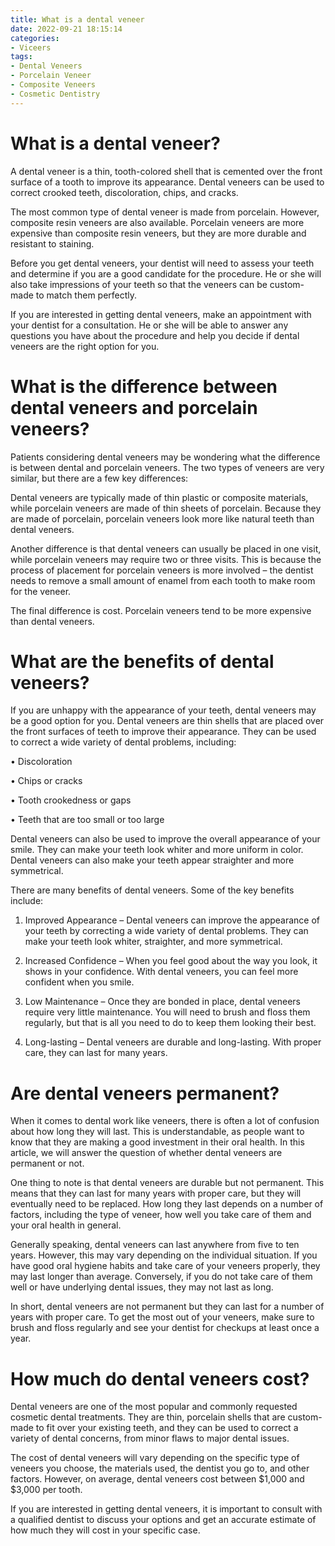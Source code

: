 ```yaml
---
title: What is a dental veneer
date: 2022-09-21 18:15:14
categories:
- Viceers
tags:
- Dental Veneers
- Porcelain Veneer
- Composite Veneers
- Cosmetic Dentistry
---
```



#  What is a dental veneer?

A dental veneer is a thin, tooth-colored shell that is cemented over the front surface of a tooth to improve its appearance. Dental veneers can be used to correct crooked teeth, discoloration, chips, and cracks.

The most common type of dental veneer is made from porcelain. However, composite resin veneers are also available. Porcelain veneers are more expensive than composite resin veneers, but they are more durable and resistant to staining.

Before you get dental veneers, your dentist will need to assess your teeth and determine if you are a good candidate for the procedure. He or she will also take impressions of your teeth so that the veneers can be custom-made to match them perfectly.

If you are interested in getting dental veneers, make an appointment with your dentist for a consultation. He or she will be able to answer any questions you have about the procedure and help you decide if dental veneers are the right option for you.

#  What is the difference between dental veneers and porcelain veneers?

Patients considering dental veneers may be wondering what the difference is between dental and porcelain veneers. The two types of veneers are very similar, but there are a few key differences:

Dental veneers are typically made of thin plastic or composite materials, while porcelain veneers are made of thin sheets of porcelain. Because they are made of porcelain, porcelain veneers look more like natural teeth than dental veneers.

Another difference is that dental veneers can usually be placed in one visit, while porcelain veneers may require two or three visits. This is because the process of placement for porcelain veneers is more involved – the dentist needs to remove a small amount of enamel from each tooth to make room for the veneer.

The final difference is cost. Porcelain veneers tend to be more expensive than dental veneers.

#  What are the benefits of dental veneers?

If you are unhappy with the appearance of your teeth, dental veneers may be a good option for you. Dental veneers are thin shells that are placed over the front surfaces of teeth to improve their appearance. They can be used to correct a wide variety of dental problems, including:

• Discoloration

• Chips or cracks

• Tooth crookedness or gaps

• Teeth that are too small or too large

Dental veneers can also be used to improve the overall appearance of your smile. They can make your teeth look whiter and more uniform in color. Dental veneers can also make your teeth appear straighter and more symmetrical.

There are many benefits of dental veneers. Some of the key benefits include:

1. Improved Appearance – Dental veneers can improve the appearance of your teeth by correcting a wide variety of dental problems. They can make your teeth look whiter, straighter, and more symmetrical.

2. Increased Confidence – When you feel good about the way you look, it shows in your confidence. With dental veneers, you can feel more confident when you smile.

3. Low Maintenance – Once they are bonded in place, dental veneers require very little maintenance. You will need to brush and floss them regularly, but that is all you need to do to keep them looking their best.

4. Long-lasting – Dental veneers are durable and long-lasting. With proper care, they can last for many years.

#  Are dental veneers permanent?

When it comes to dental work like veneers, there is often a lot of confusion about how long they will last. This is understandable, as people want to know that they are making a good investment in their oral health. In this article, we will answer the question of whether dental veneers are permanent or not.

One thing to note is that dental veneers are durable but not permanent. This means that they can last for many years with proper care, but they will eventually need to be replaced. How long they last depends on a number of factors, including the type of veneer, how well you take care of them and your oral health in general.

Generally speaking, dental veneers can last anywhere from five to ten years. However, this may vary depending on the individual situation. If you have good oral hygiene habits and take care of your veneers properly, they may last longer than average. Conversely, if you do not take care of them well or have underlying dental issues, they may not last as long.

In short, dental veneers are not permanent but they can last for a number of years with proper care. To get the most out of your veneers, make sure to brush and floss regularly and see your dentist for checkups at least once a year.

#  How much do dental veneers cost?

Dental veneers are one of the most popular and commonly requested cosmetic dental treatments. They are thin, porcelain shells that are custom-made to fit over your existing teeth, and they can be used to correct a variety of dental concerns, from minor flaws to major dental issues.

The cost of dental veneers will vary depending on the specific type of veneers you choose, the materials used, the dentist you go to, and other factors. However, on average, dental veneers cost between $1,000 and $3,000 per tooth.

If you are interested in getting dental veneers, it is important to consult with a qualified dentist to discuss your options and get an accurate estimate of how much they will cost in your specific case.